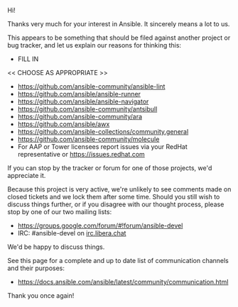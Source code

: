 Hi!

Thanks very much for your interest in Ansible.  It sincerely means a lot to us.

This appears to be something that should be filed against another project or bug tracker, and let us explain our reasons for thinking this:

   * FILL IN

<< CHOOSE AS APPROPRIATE >>

   * https://github.com/ansible-community/ansible-lint
   * https://github.com/ansible/ansible-runner
   * https://github.com/ansible/ansible-navigator
   * https://github.com/ansible-community/antsibull
   * https://github.com/ansible-community/ara
   * https://github.com/ansible/awx
   * https://github.com/ansible-collections/community.general
   * https://github.com/ansible-community/molecule
   * For AAP or Tower licensees report issues via your RedHat representative or https://issues.redhat.com

If you can stop by the tracker or forum for one of those projects, we'd appreciate it.

Because this project is very active, we're unlikely to see comments made on closed tickets and we lock them after some time.
Should you still wish to discuss things further, or if you disagree with our thought process, please stop by one of our two mailing lists:

   * https://groups.google.com/forum/#!forum/ansible-devel
   * IRC: #ansible-devel on [irc.libera.chat](https://libera.chat/)

We'd be happy to discuss things.

See  this page for a complete and up to date list of communication channels and their purposes:

   * https://docs.ansible.com/ansible/latest/community/communication.html

Thank you once again!


